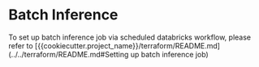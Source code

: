 # Batch Inference
To set up batch inference job via scheduled databricks workflow, please refer to [{{cookiecutter.project_name}}/terraform/README.md](../../terraform/README.md#Setting up batch inference job)
